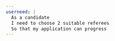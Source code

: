 ```yaml
---
userneed: |
  As a candidate
  I need to choose 2 suitable referees
  So that my application can progress
---
```

